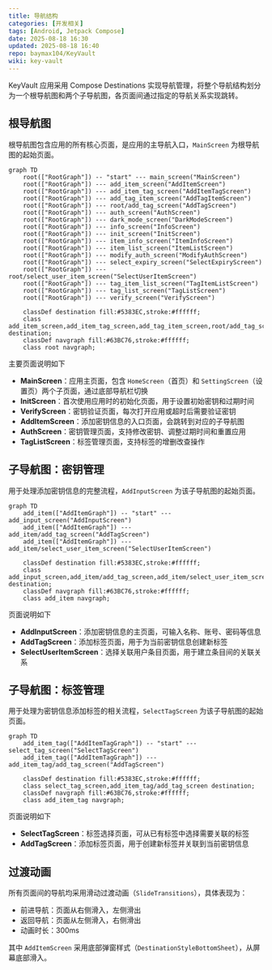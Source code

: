 ```yaml
---
title: 导航结构
categories: [开发相关]
tags: [Android, Jetpack Compose]
date: 2025-08-18 16:30
updated: 2025-08-18 16:40
repo: baymax104/KeyVault
wiki: key-vault
---
```

KeyVault 应用采用 Compose Destinations 实现导航管理，将整个导航结构划分为一个根导航图和两个子导航图，各页面间通过指定的导航关系实现跳转。

## 根导航图

根导航图包含应用的所有核心页面，是应用的主导航入口，`MainScreen` 为根导航图的起始页面。

```mermaid
graph TD
    root(["RootGraph"]) -- "start" --- main_screen("MainScreen")
    root(["RootGraph"]) --- add_item_screen("AddItemScreen")
    root(["RootGraph"]) --- add_item_tag_screen("AddItemTagScreen")
    root(["RootGraph"]) --- add_tag_item_screen("AddTagItemScreen")
    root(["RootGraph"]) --- root/add_tag_screen("AddTagScreen")
    root(["RootGraph"]) --- auth_screen("AuthScreen")
    root(["RootGraph"]) --- dark_mode_screen("DarkModeScreen")
    root(["RootGraph"]) --- info_screen("InfoScreen")
    root(["RootGraph"]) --- init_screen("InitScreen")
    root(["RootGraph"]) --- item_info_screen("ItemInfoScreen")
    root(["RootGraph"]) --- item_list_screen("ItemListScreen")
    root(["RootGraph"]) --- modify_auth_screen("ModifyAuthScreen")
    root(["RootGraph"]) --- select_expiry_screen("SelectExpiryScreen")
    root(["RootGraph"]) --- root/select_user_item_screen("SelectUserItemScreen")
    root(["RootGraph"]) --- tag_item_list_screen("TagItemListScreen")
    root(["RootGraph"]) --- tag_list_screen("TagListScreen")
    root(["RootGraph"]) --- verify_screen("VerifyScreen")

    classDef destination fill:#5383EC,stroke:#ffffff;
    class add_item_screen,add_item_tag_screen,add_tag_item_screen,root/add_tag_screen,auth_screen,dark_mode_screen,info_screen,init_screen,item_info_screen,item_list_screen,main_screen,modify_auth_screen,select_expiry_screen,root/select_user_item_screen,tag_item_list_screen,tag_list_screen,verify_screen destination;
    classDef navgraph fill:#63BC76,stroke:#ffffff;
    class root navgraph;
```

主要页面说明如下

- **MainScreen**：应用主页面，包含 `HomeScreen`（首页）和 `SettingScreen`（设置页）两个子页面，通过底部导航栏切换
- **InitScreen**：首次使用应用时的初始化页面，用于设置初始密钥和过期时间
- **VerifyScreen**：密钥验证页面，每次打开应用或超时后需要验证密钥
- **AddItemScreen**：添加密钥信息的入口页面，会跳转到对应的子导航图
- **AuthScreen**：密钥管理页面，支持修改密钥、调整过期时间和重置应用
- **TagListScreen**：标签管理页面，支持标签的增删改查操作

## 子导航图：密钥管理

用于处理添加密钥信息的完整流程，`AddInputScreen` 为该子导航图的起始页面。

```mermaid
graph TD
    add_item(["AddItemGraph"]) -- "start" --- add_input_screen("AddInputScreen")
    add_item(["AddItemGraph"]) --- add_item/add_tag_screen("AddTagScreen")
    add_item(["AddItemGraph"]) --- add_item/select_user_item_screen("SelectUserItemScreen")

    classDef destination fill:#5383EC,stroke:#ffffff;
    class add_input_screen,add_item/add_tag_screen,add_item/select_user_item_screen destination;
    classDef navgraph fill:#63BC76,stroke:#ffffff;
    class add_item navgraph;
```

页面说明如下

- **AddInputScreen**：添加密钥信息的主页面，可输入名称、账号、密码等信息
- **AddTagScreen**：添加标签页面，用于为当前密钥信息创建新标签
- **SelectUserItemScreen**：选择关联用户条目页面，用于建立条目间的关联关系

## 子导航图：标签管理

用于处理为密钥信息添加标签的相关流程，`SelectTagScreen` 为该子导航图的起始页面。

```mermaid
graph TD
    add_item_tag(["AddItemTagGraph"]) -- "start" --- select_tag_screen("SelectTagScreen")
    add_item_tag(["AddItemTagGraph"]) --- add_item_tag/add_tag_screen("AddTagScreen")

    classDef destination fill:#5383EC,stroke:#ffffff;
    class select_tag_screen,add_item_tag/add_tag_screen destination;
    classDef navgraph fill:#63BC76,stroke:#ffffff;
    class add_item_tag navgraph;
```

页面说明如下

- **SelectTagScreen**：标签选择页面，可从已有标签中选择需要关联的标签
- **AddTagScreen**：添加标签页面，用于创建新标签并关联到当前密钥信息

## 过渡动画

所有页面间的导航均采用滑动过渡动画（`SlideTransitions`），具体表现为：

- 前进导航：页面从右侧滑入，左侧滑出
- 返回导航：页面从左侧滑入，右侧滑出
- 动画时长：300ms

其中 `AddItemScreen` 采用底部弹窗样式（`DestinationStyleBottomSheet`），从屏幕底部滑入。
